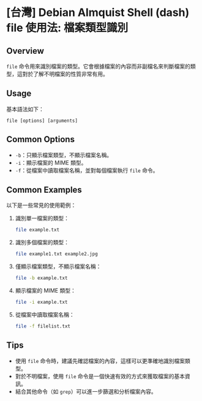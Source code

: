 # [台灣] Debian Almquist Shell (dash) file 使用法: 檔案類型識別

## Overview
`file` 命令用來識別檔案的類型。它會根據檔案的內容而非副檔名來判斷檔案的類型，這對於了解不明檔案的性質非常有用。

## Usage
基本語法如下：
```
file [options] [arguments]
```

## Common Options
- `-b`：只顯示檔案類型，不顯示檔案名稱。
- `-i`：顯示檔案的 MIME 類型。
- `-f`：從檔案中讀取檔案名稱，並對每個檔案執行 `file` 命令。

## Common Examples
以下是一些常見的使用範例：

1. 識別單一檔案的類型：
   ```bash
   file example.txt
   ```

2. 識別多個檔案的類型：
   ```bash
   file example1.txt example2.jpg
   ```

3. 僅顯示檔案類型，不顯示檔案名稱：
   ```bash
   file -b example.txt
   ```

4. 顯示檔案的 MIME 類型：
   ```bash
   file -i example.txt
   ```

5. 從檔案中讀取檔案名稱：
   ```bash
   file -f filelist.txt
   ```

## Tips
- 使用 `file` 命令時，建議先確認檔案的內容，這樣可以更準確地識別檔案類型。
- 對於不明檔案，使用 `file` 命令是一個快速有效的方式來獲取檔案的基本資訊。
- 結合其他命令（如 `grep`）可以進一步篩選和分析檔案內容。